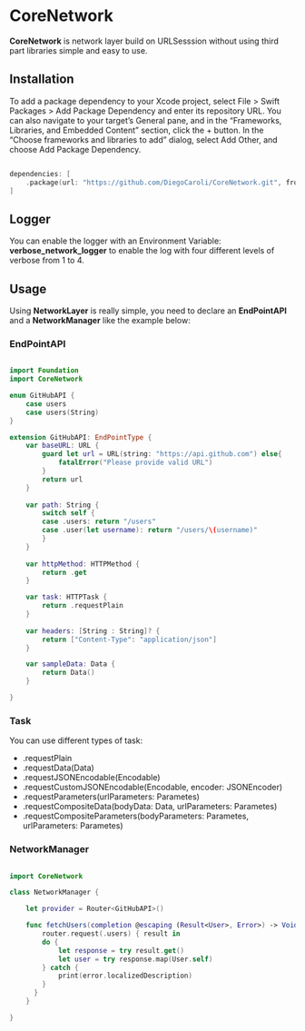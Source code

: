 # CoreNetwork

**CoreNetwork** is network layer build on URLSesssion without using third part libraries simple and easy to use.

## Installation

To add a package dependency to your Xcode project, select File > Swift Packages > Add Package Dependency and enter its repository URL. You can also navigate to your target’s General pane, and in the “Frameworks, Libraries, and Embedded Content” section, click the + button. In the “Choose frameworks and libraries to add” dialog, select Add Other, and choose Add Package Dependency.

~~~swift

dependencies: [
    .package(url: "https://github.com/DiegoCaroli/CoreNetwork.git", from: "1.0.0")
]

~~~

## Logger
You can enable the logger with an Environment Variable: **verbose_network_logger** to enable the log with four different levels of verbose from 1 to 4. 

## Usage

Using **NetworkLayer**  is really simple, you need to declare an **EndPointAPI** and a **NetworkManager** like the example below:

### EndPointAPI

~~~swift

import Foundation
import CoreNetwork

enum GitHubAPI {
    case users
    case users(String)
}

extension GitHubAPI: EndPointType {
    var baseURL: URL {
        guard let url = URL(string: "https://api.github.com") else{
            fatalError("Please provide valid URL")
        }
        return url
    }
    
    var path: String {
        switch self {
        case .users: return "/users"
        case .user(let username): return "/users/\(username)"
        }
    }
    
    var httpMethod: HTTPMethod {
        return .get
    }

    var task: HTTPTask {
        return .requestPlain
    }
    
    var headers: [String : String]? {
        return ["Content-Type": "application/json"]
    }

    var sampleData: Data {
        return Data()
    }

}

~~~

### Task
You can use different types of task: 
* .requestPlain
* .requestData(Data)
* .requestJSONEncodable(Encodable)
* .requestCustomJSONEncodable(Encodable, encoder: JSONEncoder)
* .requestParameters(urlParameters: Parametes)
* .requestCompositeData(bodyData: Data, urlParameters: Parametes)
* .requestCompositeParameters(bodyParameters: Parametes, urlParameters: Parametes)

### NetworkManager

~~~swift

import CoreNetwork

class NetworkManager {

    let provider = Router<GitHubAPI>()

    func fetchUsers(completion @escaping (Result<User>, Error>) -> Void) {
        router.request(.users) { result in
        do {
            let response = try result.get()
            let user = try response.map(User.self)
        } catch {
            print(error.localizedDescription)
        }
      }
    }

}
~~~

